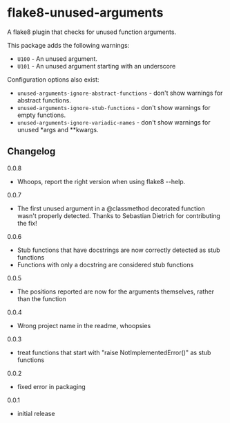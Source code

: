 # flake8-unused-arguments

A flake8 plugin that checks for unused function arguments.

This package adds the following warnings:

 - `U100` - An unused argument.
 - `U101` - An unused argument starting with an underscore

Configuration options also exist:
 - `unused-arguments-ignore-abstract-functions` - don't show warnings for abstract functions.
 - `unused-arguments-ignore-stub-functions` - don't show warnings for empty functions.
 - `unused-arguments-ignore-variadic-names` - don't show warnings for unused *args and **kwargs.


## Changelog

0.0.8
 - Whoops, report the right version when using flake8 --help.

0.0.7
 - The first unused argument in a @classmethod decorated function wasn't properly detected. Thanks to Sebastian Dietrich for contributing the fix!

0.0.6
 - Stub functions that have docstrings are now correctly detected as stub functions
 - Functions with only a docstring are considered stub functions

0.0.5
 - The positions reported are now for the arguments themselves, rather than the function

0.0.4
 - Wrong project name in the readme, whoopsies

0.0.3
 - treat functions that start with "raise NotImplementedError()" as stub functions

0.0.2
 - fixed error in packaging

0.0.1
 - initial release
